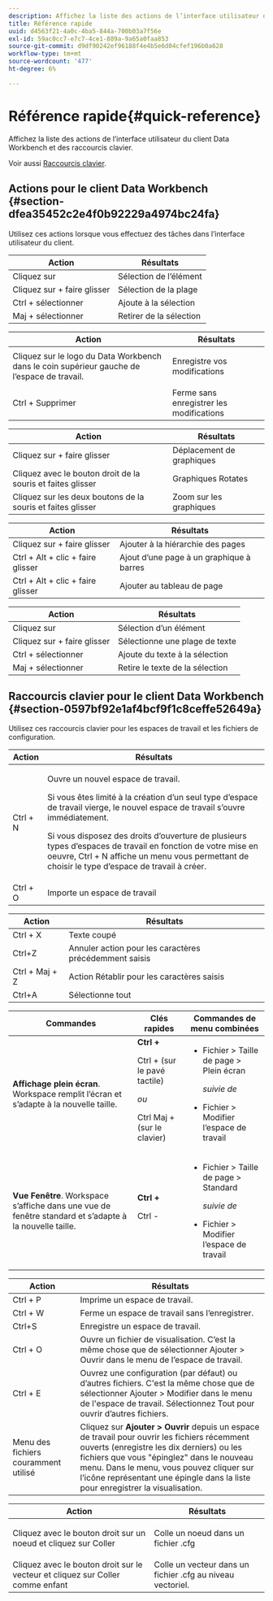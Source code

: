 ```yaml
---
description: Affichez la liste des actions de l’interface utilisateur du client Data Workbench et des raccourcis clavier.
title: Référence rapide
uuid: d4563f21-4a0c-4ba5-844a-700b03a7f56e
exl-id: 59ac0cc7-e7c7-4ce1-889a-9a65a0faa853
source-git-commit: d9df90242ef96188f4e4b5e6d04cfef196b0a628
workflow-type: tm+mt
source-wordcount: '477'
ht-degree: 6%

---
```


# Référence rapide{#quick-reference}

Affichez la liste des actions de l’interface utilisateur du client Data Workbench et des raccourcis clavier.

Voir aussi [Raccourcis clavier](../../../home/c-get-started/c-vis/c-qk-ref.md#section-0597bf92e1af4bcf9f1c8ceffe52649a).

## Actions pour le client Data Workbench {#section-dfea35452c2e4f0b92229a4974bc24fa}

Utilisez ces actions lorsque vous effectuez des tâches dans l’interface utilisateur du client.

| Action | Résultats |
|---|---|
| Cliquez sur | Sélection de l’élément |
| Cliquez sur + faire glisser | Sélection de la plage |
| Ctrl + sélectionner | Ajoute à la sélection |
| Maj + sélectionner | Retirer de la sélection |

<table id="table_468868B713E94F08BFF8F5C468F5100B"> 
 <thead> 
  <tr> 
   <th colname="col1" class="entry"> Action </th> 
   <th colname="col2" class="entry"> Résultats </th> 
  </tr> 
 </thead>
 <tbody> 
  <tr> 
   <td colname="col1"> Cliquez sur le logo du Data Workbench dans le coin supérieur gauche de l’espace de travail. </td> 
   <td colname="col2"> <p>Enregistre vos modifications </p> </td> 
  </tr> 
  <tr> 
   <td colname="col1"> Ctrl + Supprimer </td> 
   <td colname="col2"> Ferme sans enregistrer les modifications </td> 
  </tr> 
 </tbody> 
</table>

| Action | Résultats |
|---|---|
| Cliquez sur + faire glisser | Déplacement de graphiques |
| Cliquez avec le bouton droit de la souris et faites glisser | Graphiques Rotates |
| Cliquez sur les deux boutons de la souris et faites glisser | Zoom sur les graphiques |

| Action | Résultats |
|---|---|
| Cliquez sur + faire glisser | Ajouter à la hiérarchie des pages |
| Ctrl + Alt + clic + faire glisser | Ajout d’une page à un graphique à barres |
| Ctrl + Alt + clic + faire glisser | Ajouter au tableau de page |

| Action | Résultats |
|---|---|
| Cliquez sur | Sélection d’un élément |
| Cliquez sur + faire glisser | Sélectionne une plage de texte |
| Ctrl + sélectionner | Ajoute du texte à la sélection |
| Maj + sélectionner | Retire le texte de la sélection |

## Raccourcis clavier pour le client Data Workbench {#section-0597bf92e1af4bcf9f1c8ceffe52649a}

Utilisez ces raccourcis clavier pour les espaces de travail et les fichiers de configuration.

<table id="table_169AD5F75C92449FACEAC64660B4B50D"> 
 <thead> 
  <tr> 
   <th colname="col1" class="entry"> Action </th> 
   <th colname="col2" class="entry"> Résultats </th> 
  </tr>
 </thead>
 <tbody> 
  <tr> 
   <td colname="col1"> Ctrl + N </td> 
   <td colname="col2"> <p>Ouvre un nouvel espace de travail. </p> <p>Si vous êtes limité à la création d’un seul type d’espace de travail vierge, le nouvel espace de travail s’ouvre immédiatement. </p> <p>Si vous disposez des droits d’ouverture de plusieurs types d’espaces de travail en fonction de votre mise en oeuvre, Ctrl + N affiche un menu vous permettant de choisir le type d’espace de travail à créer. </p> </td> 
  </tr> 
  <tr> 
   <td colname="col1"> Ctrl + O </td> 
   <td colname="col2"> Importe un espace de travail </td> 
  </tr> 
 </tbody> 
</table>

| Action | Résultats |
|---|---|
| Ctrl + X | Texte coupé |
| Ctrl+Z | Annuler action pour les caractères précédemment saisis |
| Ctrl + Maj + Z | Action Rétablir pour les caractères saisis |
| Ctrl+A | Sélectionne tout |

<table id="table_A01C514C99F043338D183A6839E03DEA"> 
 <thead> 
  <tr> 
   <th colname="col1" class="entry"> Commandes </th> 
   <th colname="col2" class="entry"> Clés rapides </th> 
   <th colname="col3" class="entry"> Commandes de menu combinées </th> 
  </tr>
 </thead>
 <tbody> 
  <tr> 
   <td colname="col1"><b>Affichage plein écran</b>. Workspace remplit l’écran et s’adapte à la nouvelle taille. </td> 
   <td colname="col2"><b>Ctrl +</b> <p>Ctrl + (sur le pavé tactile) </p> <p><i>ou</i> </p> <p>Ctrl Maj + (sur le clavier) </p> </td> 
   <td colname="col3"> 
    <ul id="ul_C7C731B894D946D9916F50806F015857"> 
     <li id="li_452B4C119B1A40038A408CFFC53653A9">Fichier &gt; Taille de page &gt; Plein écran <p><i>suivie de</i> </p> </li> 
     <li id="li_DE9B8B31B9F24A6AA68A1D0DB886B501">Fichier &gt; Modifier l’espace de travail </li> 
    </ul> </td> 
  </tr> 
  <tr> 
   <td colname="col1"><b>Vue Fenêtre</b>. Workspace s’affiche dans une vue de fenêtre standard et s’adapte à la nouvelle taille. </td> 
   <td colname="col2"><b>Ctrl +</b> <p>Ctrl - </p> </td> 
   <td colname="col3"> 
    <ul id="ul_3474B9EFD69343C09BC84E485D896C28"> 
     <li id="li_820BAED76FF24A5785E6D89C5C692DD5">Fichier &gt; Taille de page &gt; Standard <p><i>suivie de</i> </p> </li> 
     <li id="li_337789F282CE4C2C990C67B115782454">Fichier &gt; Modifier l’espace de travail </li> 
    </ul> </td> 
  </tr> 
 </tbody> 
</table>

| Action | Résultats |
|---|---|
| Ctrl + P | Imprime un espace de travail. |
| Ctrl + W | Ferme un espace de travail sans l’enregistrer. |
| Ctrl+S | Enregistre un espace de travail. |
| Ctrl + O | Ouvre un fichier de visualisation. C’est la même chose que de sélectionner Ajouter > Ouvrir dans le menu de l’espace de travail. |
| Ctrl + E | Ouvrez une configuration (par défaut) ou d’autres fichiers. C&#39;est la même chose que de sélectionner Ajouter > Modifier dans le menu de l&#39;espace de travail. Sélectionnez Tout pour ouvrir d’autres fichiers. |
| Menu des fichiers couramment utilisé | Cliquez sur **Ajouter > Ouvrir** depuis un espace de travail pour ouvrir les fichiers récemment ouverts (enregistre les dix derniers) ou les fichiers que vous &quot;épinglez&quot; dans le nouveau menu. Dans le menu, vous pouvez cliquer sur l’icône représentant une épingle dans la liste pour enregistrer la visualisation. |

<table id="table_99414A5999F94A2EAB2BBBA27EE487F5"> 
 <thead> 
  <tr> 
   <th colname="col1" class="entry"> Action </th> 
   <th colname="col2" class="entry"> Résultats </th> 
  </tr>
 </thead>
 <tbody> 
  <tr> 
   <td colname="col1"> <p>Cliquez avec le bouton droit sur un noeud et cliquez sur <span class="uicontrol"> Coller</span> </p> </td> 
   <td colname="col2"> <p>Colle un noeud dans un fichier <span class="filepath"> .cfg</span> </p> </td> 
  </tr> 
  <tr> 
   <td colname="col1">Cliquez avec le bouton droit sur le vecteur et cliquez sur <span class="uicontrol"> Coller comme enfant</span> </td> 
   <td colname="col2">Colle un vecteur dans un fichier <span class="filepath"> .cfg</span> au niveau vectoriel. </td> 
  </tr> 
 </tbody> 
</table>
